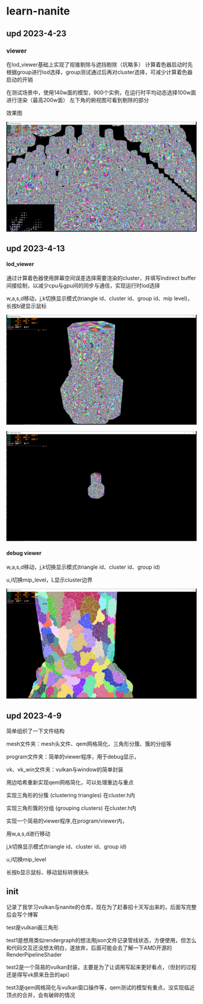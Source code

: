 # learn-nanite

## upd 2023-4-23

### viewer

在lod_viewer基础上实现了视锥剔除与遮挡剔除（坑略多）
计算着色器启动时先根据group进行lod选择，group测试通过后再对cluster选择，可减少计算着色器启动的开销

在测试场景中，使用140w面的模型，900个实例，在运行时平均动态选择100w面进行渲染（最高200w面）
左下角的俯视图可看到剔除的部分

效果图

![image](picture/viewer.png)

## upd 2023-4-13

#### lod_viewer

 通过计算着色器使用屏幕空间误差选择需要渲染的cluster，并填写indirect buffer间接绘制，以减少cpu与gpu间的同步与通信，实现运行时lod选择

w,a,s,d移动，j,k切换显示模式(triangle id、cluster id、group id、mip level)，长按b键显示鼠标

![image](picture/lod_viewer1.png)

![image](picture/lod_viewer2.png)

 

#### debug viewer

w,a,s,d移动，j,k切换显示模式(triangle id、cluster id、group id)

u,i切换mip_level，L显示cluster边界

![image](picture/debug_viewer.png)


## upd 2023-4-9

简单组织了一下文件结构

mesh文件夹：mesh头文件、qem网格简化、三角形分簇、簇的分组等

program文件夹：简单的viewer程序，用于debug显示，

vk、vk_win文件夹：vulkan与window的简单封装

用边哈希重新实现qem网格简化，可以处理重边与重点

实现三角形的分簇 (clustering triangles) 在cluster.h内

实现三角形簇的分组 (grouping clusters) 在cluster.h内


实现一个简易的viewer程序,在program/viewer内，

用w,a,s,d进行移动

j,k切换显示模式(triangle id、cluster id、group id)

u,i切换mip_level

长按b显示鼠标、移动鼠标转换镜头


## init
记录了我学习vulkan与nanite的仓库，现在为了赶春招十天写出来的，后面写完整后会写个博客

test是vulkan画三角形

test1是想用类似rendergraph的想法用json文件记录管线状态，方便使用，但怎么和代码交互还没想太明白，遂放弃，后面可能会去了解一下AMD开源的RenderPipelineShader

test2是一个简易的vulkan封装，主要是为了让调用写起来更好看点，（但封的过程还是得写vk原来丑丑的api）

test3是qem网格简化与vulkan窗口操作等，qem测试的模型有重点，没实现临近顶点的合并，会有破碎的情况


